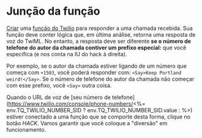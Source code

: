 # Junção da função

[Criar](https://www.twilio.com/console/runtime/functions/manage) uma [função do Twilio](https://www.twilio.com/docs/runtime/functions) para responder a uma chamada recebida. Sua função deve conter lógica que, em última análise, retorna uma resposta de voz do TwiML. No entanto, a resposta deve ser diferente **se o número de telefone do autor da chamada contiver um prefixo especial:** que você especifica (e nos conta na IU do hack à direita).

Por exemplo, se o autor da chamada estiver ligando de um número que começa com `+1503`, você poderá responder com: `<Say>Keep Portland weird!</Say>`. Se o número de telefone do autor da chamada não começar com esse prefixo, você `<Say>` outra coisa.

Quando o URL de voz de [seu número de telefone](https://www.twilio.com/console/phone-numbers/<%= env.TQ_TWILIO_NUMBER_SID ? env.TQ_TWILIO_NUMBER_SID.value : %>) estiver conectado a uma função que se comporte desta forma, clique no botão *HACK*. Vamos garantir que você coloque a "diversão" em funcionamento.